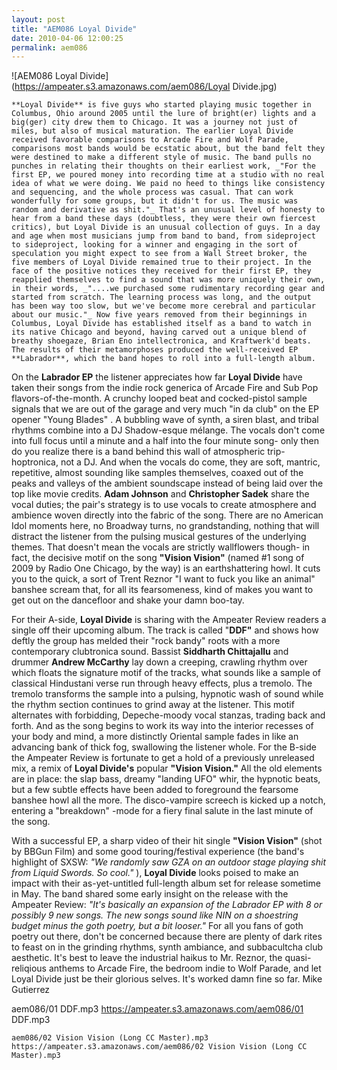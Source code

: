 ```yaml
---
layout: post
title: "AEM086 Loyal Divide"
date: 2010-04-06 12:00:25
permalink: aem086
---
```

![AEM086 Loyal Divide](https://ampeater.s3.amazonaws.com/aem086/Loyal Divide.jpg)

    **Loyal Divide** is five guys who started playing music together in Columbus, Ohio around 2005 until the lure of bright(er) lights and a big(ger) city drew them to Chicago. It was a journey not just of miles, but also of musical maturation. The earlier Loyal Divide received favorable comparisons to Arcade Fire and Wolf Parade, comparisons most bands would be ecstatic about, but the band felt they were destined to make a different style of music. The band pulls no punches in relating their thoughts on their earliest work, _"For the first EP, we poured money into recording time at a studio with no real idea of what we were doing. We paid no heed to things like consistency and sequencing, and the whole process was casual. That can work wonderfully for some groups, but it didn't for us. The music was random and derivative as shit."_ That's an unusual level of honesty to hear from a band these days (doubtless, they were their own fiercest critics), but Loyal Divide is an unusual collection of guys. In a day and age when most musicians jump from band to band, from sideproject to sideproject, looking for a winner and engaging in the sort of speculation you might expect to see from a Wall Street broker, the five members of Loyal Divide remained true to their project. In the face of the positive notices they received for their first EP, they reapplied themselves to find a sound that was more uniquely their own, in their words, _"....we purchased some rudimentary recording gear and started from scratch. The learning process was long, and the output has been way too slow, but we've become more cerebral and particular about our music."_ Now five years removed from their beginnings in Columbus, Loyal Divide has established itself as a band to watch in its native Chicago and beyond, having carved out a unique blend of breathy shoegaze, Brian Eno intellectronica, and Kraftwerk'd beats. The results of their metamorphoses produced the well-received EP **Labrador**, which the band hopes to roll into a full-length album.

On the **Labrador EP** the listener appreciates how far **Loyal Divide** have taken their songs from the indie rock generica of Arcade Fire and Sub Pop flavors-of-the-month. A crunchy looped beat and cocked-pistol sample signals that we are out of the garage and very much "in da club" on the EP opener "Young Blades" . A bubbling wave of synth, a siren blast, and tribal rhythms combine into a DJ Shadow-esque mélange. The vocals don't come into full focus until a minute and a half into the four minute song- only then do you realize there is a band behind this wall of atmospheric trip-hoptronica, not a DJ. And when the vocals do come, they are soft, mantric, repetitive, almost sounding like samples themselves, coaxed out of the peaks and valleys of the ambient soundscape instead of being laid over the top like movie credits. **Adam Johnson** and **Christopher Sadek** share the vocal duties; the pair's strategy is to use vocals to create atmosphere and ambience woven directly into the fabric of the song. There are no American Idol moments here, no Broadway turns, no grandstanding, nothing that will distract the listener from the pulsing musical gestures of the underlying themes. That doesn't mean the vocals are strictly wallflowers though- in fact, the decisive motif on the song **"Vision Vision"** (named #1 song of 2009 by Radio One Chicago, by the way) is an earthshattering howl. It cuts you to the quick, a sort of Trent Reznor "I want to fuck you like an animal" banshee scream that, for all its fearsomeness, kind of makes you want to get out on the dancefloor and shake your damn boo-tay.

For their A-side, **Loyal Divide** is sharing with the Ampeater Review readers a single off their upcoming album. The track is called "**DDF"** and shows how deftly the group has melded their "rock bandy" roots with a more contemporary clubtronica sound. Bassist **Siddharth Chittajallu** and drummer **Andrew McCarthy** lay down a creeping, crawling rhythm over which floats the signature motif of the tracks, what sounds like a sample of classical Hindustani verse run through heavy effects, plus a tremolo. The tremolo transforms the sample into a pulsing, hypnotic wash of sound while the rhythm section continues to grind away at the listener. This motif alternates with forbidding, Depeche-moody vocal stanzas, trading back and forth. And as the song begins to work its way into the interior recesses of your body and mind, a more distinctly Oriental sample fades in like an advancing bank of thick fog, swallowing the listener whole. For the B-side the Ampeater Review is fortunate to get a hold of a previously unreleased mix, a remix of **Loyal Divide's** popular **"Vision Vision."** All the old elements are in place: the slap bass, dreamy "landing UFO" whir, the hypnotic beats, but a few subtle effects have been added to foreground the fearsome banshee howl all the more. The disco-vampire screech is kicked up a notch, entering a "breakdown" -mode for a fiery final salute in the last minute of the song.

With a successful EP, a sharp video of their hit single **"Vision Vision"** (shot by BBGun Film) and some good touring/festival experience (the band's highlight of SXSW: _"We randomly saw GZA on an outdoor stage playing shit from Liquid Swords. So cool."_ ), **Loyal Divide** looks poised to make an impact with their as-yet-untitled full-length album set for release sometime in May. The band shared some early insight on the release with the Ampeater Review: _"It's basically an expansion of the Labrador EP with 8 or possibly 9 new songs. The new songs sound like NIN on a shoestring budget minus the goth poetry, but a bit looser."_ For all you fans of goth poetry out there, don't be concerned because there are plenty of dark rites to feast on in the grinding rhythms, synth ambiance, and subbacultcha club aesthetic. It's best to leave the industrial haikus to Mr. Reznor, the quasi-reliqious anthems to Arcade Fire, the bedroom indie to Wolf Parade, and let Loyal Divide just be their glorious selves. It's worked damn fine so far. Mike Gutierrez
  
  aem086/01 DDF.mp3
    https://ampeater.s3.amazonaws.com/aem086/01 DDF.mp3
    
    aem086/02 Vision Vision (Long CC Master).mp3
    https://ampeater.s3.amazonaws.com/aem086/02 Vision Vision (Long CC Master).mp3
    
    